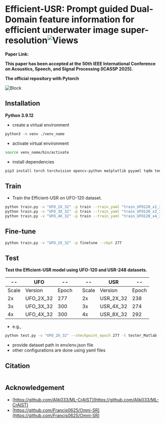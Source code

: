 # Efficient-USR: Prompt guided Dual-Domain feature information for efficient underwater image super-resolution![Views](https://komarev.com/ghpvc/?username=Alik033)

**Paper Link:**

**This paper has been accepted at the 50th IEEE International Conference on Acoustics, Speech, and Signal Processing (ICASSP 2025).**

**The official repository with Pytorch**

![Block]()

## Installation

**Python 3.9.12**

- create a virtual environment
``` bash
python3 -m venv ./venv_name
```

- activate virtual environment
``` bash
source venv_name/bin/activate
```

- install dependencies  
``` bash
pip3 install torch torchvision opencv-python matplotlib pyyaml tqdm tensorboardX tensorboard einops thop
```

## Train  
- Train the Efficient-USR on UFO-120 dataset.
``` bash
python train.py -v "UFO_2X_32" -p train --train_yaml "train_UFO120_x2_32.yaml"
python train.py -v "UFO_3X_32" -p train --train_yaml "train_UFO120_x3_32.yaml"
python train.py -v "UFO_4X_32" -p train --train_yaml "train_UFO120_x4_32.yaml"
```

## Fine-tune  
``` bash
python train.py -v "UFO_2X_32" -p finetune --ckpt 277
```

## Test
**Test the Efficient-USR model using UFO-120 and USR-248 datasets.**

-- | UFO | --  |  | -- | USR | --
--- | --- | --- | --- | --- | --- | ---
Scale | Version | Epoch | |Scale | Version | Epoch
2x | UFO_2X_32 | 277 | |2x | USR_2X_32 | 238
3x | UFO_3X_32 | 300 | |3x | USR_4X_32 | 274
4x | UFO_4X_32 | 300 | |4x | USR_8X_32 | 292

- e.g.,
``` bash
python test.py -v "UFO_2X_32" --checkpoint_epoch 277 -t tester_Matlab --test_dataset_name "UFO-120"
```
- provide dataset path in env/env.json file  
- other configurations are done using yaml files
## Citation
```

```
## Acknowledgement
- [https://github.com/Alik033/ML-CrAIST](https://github.com/Alik033/ML-CrAIST)
- [https://github.com/Francis0625/Omni-SR](https://github.com/Francis0625/Omni-SR)
